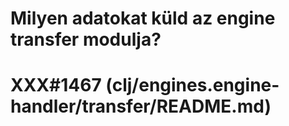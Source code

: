
# Milyen adatokat küld az engine transfer modulja?
# XXX#1467 (clj/engines.engine-handler/transfer/README.md)  
